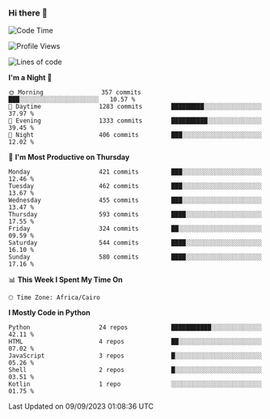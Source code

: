 ### Hi there 👋

<!--
**AMR-KELEG/AMR-KELEG** is a ✨ _special_ ✨ repository because its `README.md` (this file) appears on your GitHub profile.

Here are some ideas to get you started:

- 🔭 I’m currently working on ...
- 🌱 I’m currently learning ...
- 👯 I’m looking to collaborate on ...
- 🤔 I’m looking for help with ...
- 💬 Ask me about ...
- 📫 How to reach me: ...
- 😄 Pronouns: ...
- ⚡ Fun fact: ...
-->

<!--START_SECTION:waka-->
![Code Time](http://img.shields.io/badge/Code%20Time-0%20secs-blue)

![Profile Views](http://img.shields.io/badge/Profile%20Views-0-blue)

![Lines of code](https://img.shields.io/badge/From%20Hello%20World%20I%27ve%20Written-20.6%20million%20lines%20of%20code-blue)

**I'm a Night 🦉** 

```text
🌞 Morning                357 commits         ███░░░░░░░░░░░░░░░░░░░░░░   10.57 % 
🌆 Daytime                1283 commits        █████████░░░░░░░░░░░░░░░░   37.97 % 
🌃 Evening                1333 commits        ██████████░░░░░░░░░░░░░░░   39.45 % 
🌙 Night                  406 commits         ███░░░░░░░░░░░░░░░░░░░░░░   12.02 % 
```
📅 **I'm Most Productive on Thursday** 

```text
Monday                   421 commits         ███░░░░░░░░░░░░░░░░░░░░░░   12.46 % 
Tuesday                  462 commits         ███░░░░░░░░░░░░░░░░░░░░░░   13.67 % 
Wednesday                455 commits         ███░░░░░░░░░░░░░░░░░░░░░░   13.47 % 
Thursday                 593 commits         ████░░░░░░░░░░░░░░░░░░░░░   17.55 % 
Friday                   324 commits         ██░░░░░░░░░░░░░░░░░░░░░░░   09.59 % 
Saturday                 544 commits         ████░░░░░░░░░░░░░░░░░░░░░   16.10 % 
Sunday                   580 commits         ████░░░░░░░░░░░░░░░░░░░░░   17.16 % 
```


📊 **This Week I Spent My Time On** 

```text
🕑︎ Time Zone: Africa/Cairo
```

**I Mostly Code in Python** 

```text
Python                   24 repos            ███████████░░░░░░░░░░░░░░   42.11 % 
HTML                     4 repos             ██░░░░░░░░░░░░░░░░░░░░░░░   07.02 % 
JavaScript               3 repos             █░░░░░░░░░░░░░░░░░░░░░░░░   05.26 % 
Shell                    2 repos             █░░░░░░░░░░░░░░░░░░░░░░░░   03.51 % 
Kotlin                   1 repo              ░░░░░░░░░░░░░░░░░░░░░░░░░   01.75 % 
```




 Last Updated on 09/09/2023 01:08:36 UTC
<!--END_SECTION:waka-->
